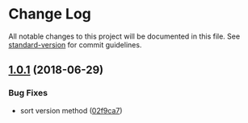 # Change Log

All notable changes to this project will be documented in this file. See [standard-version](https://github.com/conventional-changelog/standard-version) for commit guidelines.

<a name="1.0.1"></a>
## [1.0.1](https://github.com/justerest/packages-parser/compare/v1.0.0...v1.0.1) (2018-06-29)


### Bug Fixes

* sort version method ([02f9ca7](https://github.com/justerest/packages-parser/commit/02f9ca7))
